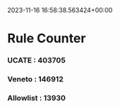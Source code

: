 2023-11-16 16:58:38.563424+00:00
# Rule Counter 
 ### UCATE : 403705

 ### Veneto : 146912

 ### Allowlist : 13930